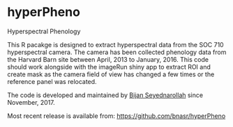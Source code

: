 # hyperPheno
Hyperspectral Phenology

This R pacakge is designed to extract hyperspectral data from the SOC 710 hyperspectral camera.
The camera has been collected phenology data from the Harvard Barn site between April, 2013 to January, 2016.
This code should work alongside with the imageRun shiny app to extract ROI and create mask as the camera field of view has changed a few times or the reference panel was relocated.

The code is developed and maintained by [Bijan Seyednarollah](https://github.com/bnasr) since November, 2017.

Most recent release is available from: https://github.com/bnasr/hyperPheno